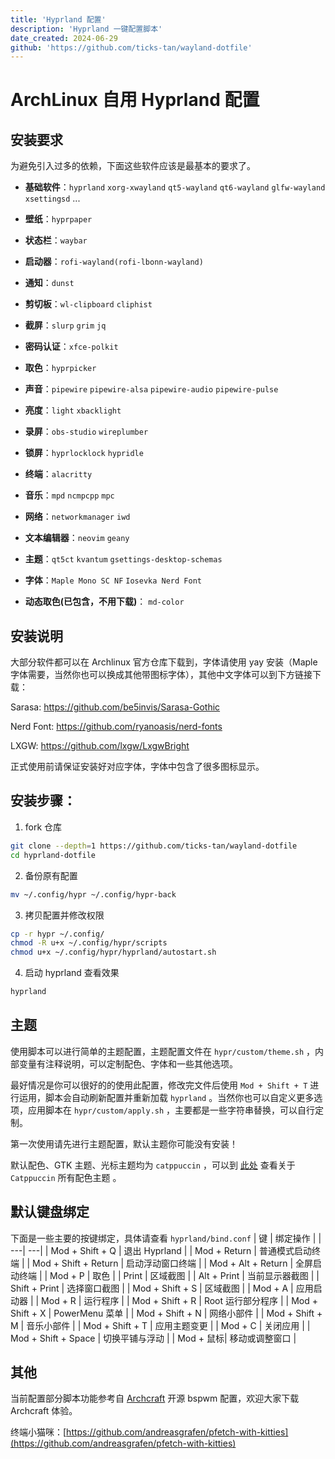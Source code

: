 ```yaml
---
title: 'Hyprland 配置'
description: 'Hyprland 一键配置脚本'
date_created: 2024-06-29
github: 'https://github.com/ticks-tan/wayland-dotfile'
---
```


# ArchLinux 自用 Hyprland 配置

## 安装要求

为避免引入过多的依赖，下面这些软件应该是最基本的要求了。

-   **基础软件**：`hyprland` `xorg-xwayland` `qt5-wayland` `qt6-wayland` `glfw-wayland`
    `xsettingsd` ...

-   **壁纸**：`hyprpaper`

-   **状态栏**：`waybar`

-   **启动器**：`rofi-wayland(rofi-lbonn-wayland)`

-   **通知**：`dunst`

-   **剪切板**：`wl-clipboard` `cliphist`

-   **截屏**：`slurp` `grim` `jq`

-   **密码认证**：`xfce-polkit`

-   **取色**：`hyprpicker`

-   **声音**：`pipewire` `pipewire-alsa` `pipewire-audio` `pipewire-pulse`

-   **亮度**：`light` `xbacklight`

-   **录屏**：`obs-studio` `wireplumber`

-   **锁屏**：`hyprlocklock` `hypridle`

-   **终端**：`alacritty`

-   **音乐**：`mpd` `ncmpcpp` `mpc`

-   **网络**：`networkmanager` `iwd`

-   **文本编辑器**：`neovim` `geany`

-   **主题**：`qt5ct` `kvantum` `gsettings-desktop-schemas`

-   **字体**：`Maple Mono SC NF` `Iosevka Nerd Font`

-   **动态取色(已包含，不用下载)**： `md-color`

## 安装说明

大部分软件都可以在 Archlinux 官方仓库下载到，字体请使用 yay 安装（Maple 字体需要，当然你也可以换成其他带图标字体），其他中文字体可以到下方链接下载：

Sarasa: https://github.com/be5invis/Sarasa-Gothic

Nerd Font: https://github.com/ryanoasis/nerd-fonts

LXGW: https://github.com/lxgw/LxgwBright

正式使用前请保证安装好对应字体，字体中包含了很多图标显示。

## 安装步骤：

1. fork 仓库

```bash
git clone --depth=1 https://github.com/ticks-tan/wayland-dotfile
cd hyprland-dotfile
```

2. 备份原有配置

```bash
mv ~/.config/hypr ~/.config/hypr-back
```

3. 拷贝配置并修改权限

```bash
cp -r hypr ~/.config/
chmod -R u+x ~/.config/hypr/scripts
chmod u+x ~/.config/hypr/hyprland/autostart.sh
```

4. 启动 hyprland 查看效果

```bash
hyprland
```

## 主题

使用脚本可以进行简单的主题配置，主题配置文件在 `hypr/custom/theme.sh` ，内部变量有注释说明，可以定制配色、字体和一些其他选项。

最好情况是你可以很好的的使用此配置，修改完文件后使用 `Mod + Shift + T` 进行运用，脚本会自动刷新配置并重新加载 `hyprland` 。当然你也可以自定义更多选项，应用脚本在 `hypr/custom/apply.sh` ，主要都是一些字符串替换，可以自行定制。

第一次使用请先进行主题配置，默认主题你可能没有安装！

默认配色、GTK 主题、光标主题均为 `catppuccin` ，可以到 [此处](https://github.com/catppuccin/catppuccin) 查看关于 `Catppuccin` 所有配色主题 。

## 默认键盘绑定

下面是一些主要的按键绑定，具体请查看 `hyprland/bind.conf`
| 键 | 绑定操作 |
| ---| ---|
| Mod + Shift + Q | 退出 Hyprland |
| Mod + Return | 普通模式启动终端 |
| Mod + Shift + Return | 启动浮动窗口终端 |
| Mod + Alt + Return | 全屏启动终端 |
| Mod + P | 取色 |
| Print | 区域截图 |
| Alt + Print | 当前显示器截图 |
| Shift + Print | 选择窗口截图 |
| Mod + Shift + S | 区域截图 |
| Mod + A | 应用启动器 |
| Mod + R | 运行程序 |
| Mod + Shift + R | Root 运行部分程序 |
| Mod + Shift + X | PowerMenu 菜单 |
| Mod + Shift + N | 网络小部件 |
| Mod + Shift + M | 音乐小部件 |
| Mod + Shift + T | 应用主题变更 |
| Mod + C | 关闭应用 |
| Mod + Shift + Space | 切换平铺与浮动 |
| Mod + 鼠标| 移动或调整窗口 |

## 其他

当前配置部分脚本功能参考自 [Archcraft](https://archcraft.io/) 开源 bspwm 配置，欢迎大家下载 Archcraft 体验。

终端小猫咪：[https://github.com/andreasgrafen/pfetch-with-kitties](https://github.com/andreasgrafen/pfetch-with-kitties)
